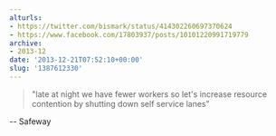 ```yaml
---
alturls:
- https://twitter.com/bismark/status/414302260697370624
- https://www.facebook.com/17803937/posts/10101220991719779
archive:
- 2013-12
date: '2013-12-21T07:52:10+00:00'
slug: '1387612330'
---
```


> "late at night we have fewer workers so let's increase resource
> contention by shutting down self service lanes"

-- Safeway

